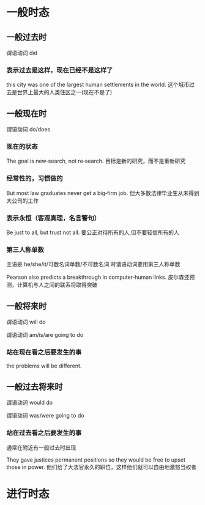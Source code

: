 # 一般时态

## 一般过去时

谓语动词 did

### 表示过去是这样，现在已经不是这样了

this city was one of the largest human settlements in the world.
这个城市过去是世界上最大的人类住区之一(现在不是了)

## 一般现在时

谓语动词 do/does

### 现在的状态

The goal is new‐search, not re‐search.
目标是新的研究，而不是重新研究

### 经常性的，习惯做的

But most law graduates never get a big‐firm job.
但大多数法律毕业生从未得到大公司的工作

### 表示永恒（客观真理，名言警句）

Be just to all, but trust not all.
要公正对待所有的人,但不要轻信所有的人

### 第三人称单数

主语是 he/she/it/可数名词单数/不可数名词 时谓语动词要用第三人称单数

Pearson also predicts a breakthrough in computer‐human links.
皮尔森还预测，计算机与人之间的联系将取得突破

## 一般将来时

谓语动词 will do

谓语动词 am/is/are going to do

### 站在现在看之后要发生的事

the problems will be different.

## 一般过去将来时

谓语动词 would do

谓语动词 was/were going to do

### 站在过去看之后要发生的事

通常在附近有一般过去时出现

They gave justices permanent positions so they would be free to upset those in power.
他们给了大法官永久的职位，这样他们就可以自由地激怒当权者

# 进行时态


